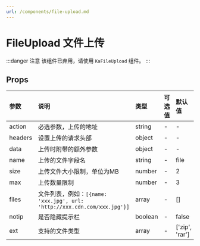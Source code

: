 ```yaml
---
url: /components/file-upload.md
---
```

# FileUpload 文件上传&#x20;

:::danger 注意
该组件已弃用，请使用 `KaFileUpload` 组件。
:::

## Props

| 参数    | 说明                                                                     | 类型    | 可选值 | 默认值         |
| :------ | :----------------------------------------------------------------------- | :------ | :----- | :------------- |
| action  | 必选参数，上传的地址                                                     | string  | -      | -              |
| headers | 设置上传的请求头部                                                       | object  | -      | -              |
| data    | 上传时附带的额外参数                                                     | object  | -      | -              |
| name    | 上传的文件字段名                                                         | string  | -      | file           |
| size    | 上传文件大小限制，单位为MB                                               | number  | -      | 2              |
| max     | 上传数量限制                                                             | number  | -      | 3              |
| files   | 文件列表，例如：`[{name: 'xxx.jpg', url: 'http://xxx.cdn.com/xxx.jpg'}]` | array   | -      | \[]             |
| notip   | 是否隐藏提示栏                                                           | boolean | -      | false          |
| ext     | 支持的文件类型                                                           | array   | -      | \['zip', 'rar'] |

